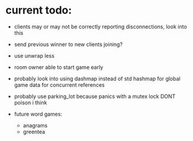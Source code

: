 # current todo:

-   clients may or may not be correctly reporting disconnections, look into this

-   send previous winner to new clients joining?

-   use unwrap less

-   room owner able to start game early

-   probably look into using dashmap instead of std hashmap for global game data for concurrent references

-   probably use parking_lot because panics with a mutex lock DONT poison i think

-   future word games:
    -   anagrams
    -   greentea
